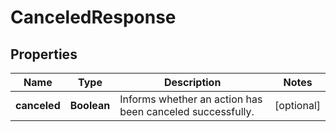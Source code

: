 
# CanceledResponse

## Properties
Name | Type | Description | Notes
------------ | ------------- | ------------- | -------------
**canceled** | **Boolean** | Informs whether an action has been canceled successfully. |  [optional]



